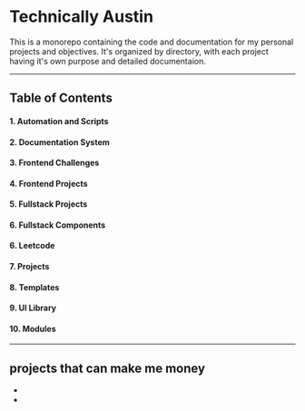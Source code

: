 # Technically Austin
This is a monorepo containing the code and documentation for my personal projects and objectives. It's organized by directory, with each project having it's own purpose and detailed documentaion.

---

## Table of Contents
#### 1. Automation and Scripts
#### 2. Documentation System
#### 3. Frontend Challenges
#### 4. Frontend Projects
#### 5. Fullstack Projects
#### 6. Fullstack Components
#### 6. Leetcode
#### 7. Projects
#### 8. Templates
#### 9. UI Library
#### 10. Modules

---

## projects that can make me money
-
-



